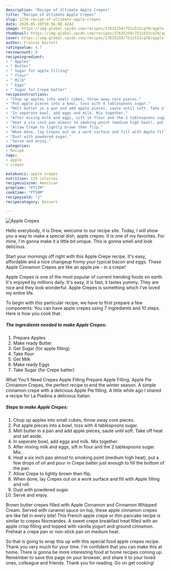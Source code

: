 ```yaml
---
description: "Recipe of Ultimate Apple Crepes"
title: "Recipe of Ultimate Apple Crepes"
slug: 1234-recipe-of-ultimate-apple-crepes
date: 2020-05-28T10:56:08.424Z
image: https://img-global.cpcdn.com/recipes/27635259/751x532cq70/apple-crepes-recipe-main-photo.jpg
thumbnail: https://img-global.cpcdn.com/recipes/27635259/751x532cq70/apple-crepes-recipe-main-photo.jpg
cover: https://img-global.cpcdn.com/recipes/27635259/751x532cq70/apple-crepes-recipe-main-photo.jpg
author: Frances Barrett
ratingvalue: 4.7
reviewcount: 9
recipeingredient:
- " Apples"
- " Butter"
- " Sugar for apple filling"
- " flour"
- " Milk"
- " Eggs"
- " Sugar for Crepe batter"
recipeinstructions:
- "Chop up apples into small cubes, throw away core pieces."
- "Put apple pieces into a bowl, toss with 4 tablespoons sugar."
- "Melt butter in a pan and add apple pieces, saute until soft. Take off heat and set aside."
- "In seperate bowl, add eggs and milk. Mix together."
- "After mixing milk and eggs, sift in flour and the 2 tablespoons sugar. Mix."
- "Heat a six inch pan almost to smoking point (medium high heat), put a few drops of oil and pour in Crepe batter just enough to fill the bottom of the pan."
- "Allow Crepe to lightly brown then flip."
- "When done, lay Crepes out on a work surface and fill with Apple filling and roll."
- "Dust with powdered sugar."
- "Serve and enjoy."
categories:
- Recipe
tags:
- apple
- crepes

katakunci: apple crepes 
nutrition: 175 calories
recipecuisine: American
preptime: "PT17M"
cooktime: "PT50M"
recipeyield: "2"
recipecategory: Dessert

---
```



![Apple Crepes](https://img-global.cpcdn.com/recipes/27635259/751x532cq70/apple-crepes-recipe-main-photo.jpg)

Hello everybody, it is Drew, welcome to our recipe site. Today, I will show you a way to make a special dish, apple crepes. It is one of my favorites. For mine, I'm gonna make it a little bit unique. This is gonna smell and look delicious.

Start your mornings off right with this Apple Crepe recipe. It&#39;s easy, affordable and a nice changeup fromy your typical bacon and eggs. These Apple Cinnamon Crepes are like an apple pie - in a crepe!

Apple Crepes is one of the most popular of current trending foods on earth. It's enjoyed by millions daily. It's easy, it is fast, it tastes yummy. They are nice and they look wonderful. Apple Crepes is something which I've loved my entire life.


To begin with this particular recipe, we have to first prepare a few components. You can have apple crepes using 7 ingredients and 10 steps. Here is how you cook that.

<!--inarticleads1-->

##### The ingredients needed to make Apple Crepes:

1. Prepare  Apples
1. Make ready  Butter
1. Get  Sugar (for apple filling)
1. Take  flour
1. Get  Milk
1. Make ready  Eggs
1. Take  Sugar (for Crepe batter)


What You&#39;ll Need Crepes Apple Filling Prepare Apple Filling. Apple Pie Cinnamon Crepes, the perfect recipe to end the winter season. A simple cinnamon crepe with a delicious Apple Pie filling. A little while ago I shared a recipe for La Piadina a delicious Italian. 

<!--inarticleads2-->

##### Steps to make Apple Crepes:

1. Chop up apples into small cubes, throw away core pieces.
1. Put apple pieces into a bowl, toss with 4 tablespoons sugar.
1. Melt butter in a pan and add apple pieces, saute until soft. Take off heat and set aside.
1. In seperate bowl, add eggs and milk. Mix together.
1. After mixing milk and eggs, sift in flour and the 2 tablespoons sugar. Mix.
1. Heat a six inch pan almost to smoking point (medium high heat), put a few drops of oil and pour in Crepe batter just enough to fill the bottom of the pan.
1. Allow Crepe to lightly brown then flip.
1. When done, lay Crepes out on a work surface and fill with Apple filling and roll.
1. Dust with powdered sugar.
1. Serve and enjoy.


Brown butter crepes filled with Apple Cinnamon and Cinnamon Whipped Cream. Served with caramel sauce on top, these apple cinnamon crepes are like fall in every bite! This French apple crepe or thin pancake recipe is similar to crepes Normandes. A sweet crepe breakfast treat filled with an apple crisp filling and topped with vanilla yogurt and ground cinnamon. Preheat a crepe pan or non-stick pan on medium heat. 

So that is going to wrap this up with this special food apple crepes recipe. Thank you very much for your time. I'm confident that you can make this at home. There is gonna be more interesting food at home recipes coming up. Remember to save this page on your browser, and share it to your loved ones, colleague and friends. Thank you for reading. Go on get cooking!
